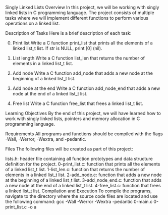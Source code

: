 Singly Linked Lists
Overview
In this project, we will be working with singly linked lists in C programming language. The project consists of multiple tasks where we will implement different functions to perform various operations on a linked list.

Description of Tasks
Here is a brief description of each task:

0. Print list
Write a C function print_list that prints all the elements of a linked list_t list. If str is NULL, print [0] (nil).

1. List length
Write a C function list_len that returns the number of elements in a linked list_t list.

2. Add node
Write a C function add_node that adds a new node at the beginning of a linked list_t list.

3. Add node at the end
Write a C function add_node_end that adds a new node at the end of a linked list_t list.

4. Free list
Write a C function free_list that frees a linked list_t list.

Learning Objectives
By the end of this project, we will have learned how to work with singly linked lists, pointers and memory allocation in C programming language.

Requirements
All programs and functions should be compiled with the flags -Wall, -Werror, -Wextra, and -pedantic.

Files
The following files will be created as part of this project:

lists.h: header file containing all function prototypes and data structure definition for the project.
0-print_list.c: function that prints all the elements of a linked list_t list.
1-list_len.c: function that returns the number of elements in a linked list_t list.
2-add_node.c: function that adds a new node at the beginning of a linked list_t list.
3-add_node_end.c: function that adds a new node at the end of a linked list_t list.
4-free_list.c: function that frees a linked list_t list.
Compilation and Execution
To compile the programs, navigate to the directory where the source code files are located and use the following command:
gcc -Wall -Werror -Wextra -pedantic 0-main.c 0-print_list.c -o a

